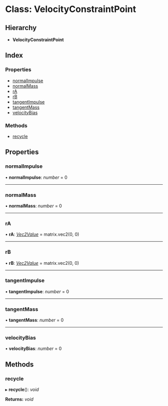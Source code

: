 
# Class: VelocityConstraintPoint

## Hierarchy

* **VelocityConstraintPoint**

## Index

### Properties

* [normalImpulse](/api/classes/velocityconstraintpoint#normalimpulse)
* [normalMass](/api/classes/velocityconstraintpoint#normalmass)
* [rA](/api/classes/velocityconstraintpoint#ra)
* [rB](/api/classes/velocityconstraintpoint#rb)
* [tangentImpulse](/api/classes/velocityconstraintpoint#tangentimpulse)
* [tangentMass](/api/classes/velocityconstraintpoint#tangentmass)
* [velocityBias](/api/classes/velocityconstraintpoint#velocitybias)

### Methods

* [recycle](/api/classes/velocityconstraintpoint#recycle)

## Properties

###  normalImpulse

• **normalImpulse**: *number* = 0

___

###  normalMass

• **normalMass**: *number* = 0

___

###  rA

• **rA**: *[Vec2Value](/api/interfaces/vec2value)* = matrix.vec2(0, 0)

___

###  rB

• **rB**: *[Vec2Value](/api/interfaces/vec2value)* = matrix.vec2(0, 0)

___

###  tangentImpulse

• **tangentImpulse**: *number* = 0

___

###  tangentMass

• **tangentMass**: *number* = 0

___

###  velocityBias

• **velocityBias**: *number* = 0

## Methods

###  recycle

▸ **recycle**(): *void*

**Returns:** *void*
